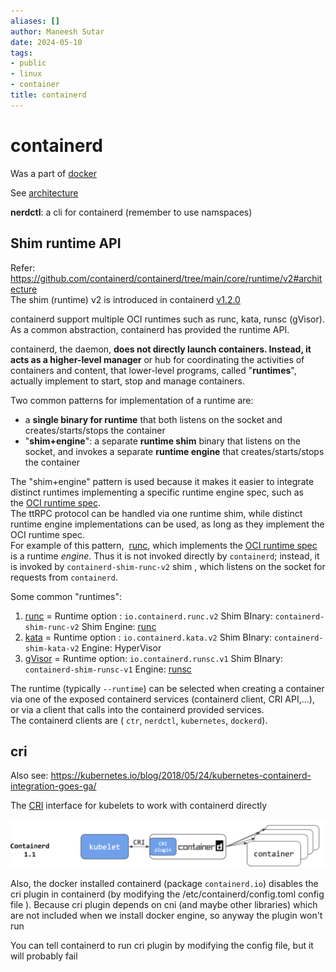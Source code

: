 ```yaml
---
aliases: []
author: Maneesh Sutar
date: 2024-05-10
tags:
- public
- linux
- container
title: containerd
---
```


# containerd

Was a part of [docker](docker.md)

See [architecture](https://containerd.io/img/architecture.png)

**nerdctl**: a cli for containerd (remember to use namspaces)

## Shim runtime API

Refer: <https://github.com/containerd/containerd/tree/main/core/runtime/v2#architecture>  
The shim (runtime) v2 is introduced in containerd [v1.2.0](https://github.com/containerd/containerd/releases/tag/v1.2.0)

containerd support multiple OCI runtimes such as runc, kata, runsc (gVisor).  
As a common abstraction, containerd has provided the runtime API.

containerd, the daemon, **does not directly launch containers. Instead, it acts as a higher-level manager** or hub for coordinating the activities of containers and content, that lower-level programs, called "**runtimes**", actually implement to start, stop and manage containers.

Two common patterns for implementation of a runtime are:

* a **single binary for runtime** that both listens on the socket and creates/starts/stops the container
* "**shim+engine**": a separate **runtime shim** binary that listens on the socket, and invokes a separate **runtime engine** that creates/starts/stops the container

The "shim+engine" pattern is used because it makes it easier to integrate distinct runtimes implementing a specific runtime engine spec, such as the [OCI runtime spec](https://github.com/opencontainers/runtime-spec).  
The ttRPC protocol can be handled via one runtime shim, while distinct runtime engine implementations can be used, as long as they implement the OCI runtime spec.  
For example of this pattern,  [runc](https://github.com/opencontainers/runc), which implements the [OCI runtime spec](https://github.com/opencontainers/runtime-spec) is a runtime *engine*. Thus it is not invoked directly by `containerd`; instead, it is invoked by `containerd-shim-runc-v2` shim , which listens on the socket for requests from `containerd`.

Some common "runtimes":

1. [runc](https://github.com/containerd/containerd/tree/main/core/runtime/v2#invoking-runtimes) = Runtime option : `io.containerd.runc.v2`   Shim BInary: `containerd-shim-runc-v2` Shim Engine: [runc](https://github.com/opencontainers/runc)
1. [kata](https://github.com/kata-containers/kata-containers/blob/main/docs/design/architecture/example-command.md) = Runtime option : `io.containerd.kata.v2`   Shim BInary: `containerd-shim-kata-v2` Engine: HyperVisor
1. [gVisor](https://gvisor.dev/docs/user_guide/quick_start/docker/) = Runtime option: `io.containerd.runsc.v1`   Shim BInary:  `containerd-shim-runsc-v1` Engine: [runsc](https://gvisor.dev/docs/)

The runtime (typically `--runtime`) can be selected when creating a container via one of the exposed containerd services (containerd client, CRI API,...), or via a client that calls into the containerd provided services.  
The containerd clients are ( `ctr`, `nerdctl`, `kubernetes`, `dockerd`).

## cri

Also see: <https://kubernetes.io/blog/2018/05/24/kubernetes-containerd-integration-goes-ga/>

The [CRI](kubernetes.md#CRI) interface for kubelets to work with containerd directly

![containerd_cri](Artifacts/containerd_cri.png)

Also, the docker installed containerd (package `containerd.io`) disables the cri plugin  in containerd  (by modifying the /etc/containerd/config.toml config file ). Because cri plugin depends on cni (and maybe other libraries) which are not included when we install docker engine, so anyway the plugin won't run

You can tell containerd to run cri plugin by modifying the config file, but it will probably fail
